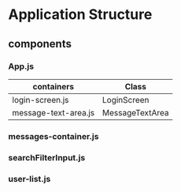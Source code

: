 # Application Structure

## components
### App.js

containers | Class
---------- | -----
login-screen.js | LoginScreen
message-text-area.js | MessageTextArea
### messages-container.js
### searchFilterInput.js
### user-list.js
